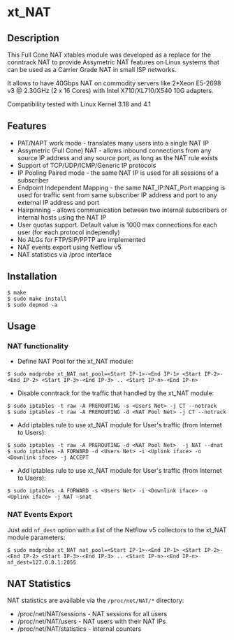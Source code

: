 # xt_NAT
## Description
This Full Cone NAT xtables module was developed as a replace for the conntrack NAT to provide Assymetric NAT features on Linux systems that can be used as a Carrier Grade NAT in small ISP networks.

It allows to have 40Gbps NAT on commodity servers like 2*Xeon E5-2698 v3 @ 2.30GHz (2 x 16 Cores) with Intel X710/XL710/X540 10G adapters.

Compatibility tested with Linux Kernel 3.18 and 4.1
## Features
* PAT/NAPT work mode - translates many users into a single NAT IP
* Assymetric (Full Cone) NAT - allows inbound connections from any source IP address and any source port, as long as the NAT rule exists
* Support of TCP/UDP/ICMP/Generic IP protocols
* IP Pooling Paired mode - the same NAT IP is used for all sessions of a subscriber
* Endpoint Independent Mapping - the same NAT_IP:NAT_Port mapping is used for traffic sent from same subscriber IP
address and port to any external IP address and port
* Hairpinning - allows communication between two internal subscribers or internal hosts using the NAT IP
* User quotas support. Default value is 1000 max connections for each user (for each protocol independly)
* No ALGs for FTP/SIP/PPTP are implemented
* NAT events export using Netflow v5
* NAT statistics via /proc interface

## Installation
```
$ make
$ sudo make install
$ sudo depmod -a
```

## Usage
### NAT functionality
* Define NAT Pool for the xt_NAT module:
```
$ sudo modprobe xt_NAT nat_pool=<Start IP-1>-<End IP-1> <Start IP-2>-<End IP-2> <Start IP-3>-<End IP-3> .. <Start IP-n>-<End IP-n>
```
* Disable conntrack for the traffic that handled by the xt_NAT module:
```
$ sudo iptables -t raw -A PREROUTING -s <Users Net> -j CT --notrack
$ sudo iptables -t raw -A PREROUTING -d <NAT Pool Net> -j CT --notrack
```
* Add iptables rule to use xt_NAT module for User's traffic (from Internet to Users):
```
$ sudo iptables -t raw -A PREROUTING -d <NAT Pool Net>  -j NAT --dnat
$ sudo iptables -A FORWARD -d <Users Net> -i <Uplink iface> -o <Downlink iface> -j ACCEPT
```
* Add iptables rule to use xt_NAT module for User's traffic (from Internet to Users):
```
$ sudo iptables -A FORWARD -s <Users Net> -i <Downlink iface> -o <Uplink iface> -j NAT –snat
```
### NAT Events Export
Just add ``nf_dest`` option with a list of the Netflow v5 collectors to the xt_NAT module parameters:
```
$ sudo modprobe xt_NAT nat_pool=<Start IP-1>-<End IP-1> <Start IP-2>-<End IP-2> <Start IP-3>-<End IP-3> .. <Start IP-n>-<End IP-n>  nf_dest=127.0.0.1:2055
```
## NAT Statistics
NAT statistics are available via the ```/proc/net/NAT/*``` directory:
* /proc/net/NAT/sessions - NAT sessions for all users
* /proc/net/NAT/users - NAT users with their NAT IPs
* /proc/net/NAT/statistics - internal counters 
